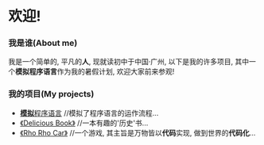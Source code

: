 # 欢迎!
### 我是谁(About me)
我是一个简单的, 平凡的**人**, 现就读初中于中国·广州, 以下是我的许多项目, 其中一个**模拟程序语言**作为我的暑假计划, 欢迎大家前来参观!
### 我的项目(My projects)
* [**模拟**程序语言](Simtoy) //模拟了程序语言的运作流程...
* [《Delicious Book》](DB) //一本有趣的'历史'书...
* [《Rho Rho Car》](Games) //一个游戏, 其主旨是万物皆以**代码**实现, 做到世界的**代码化**...
